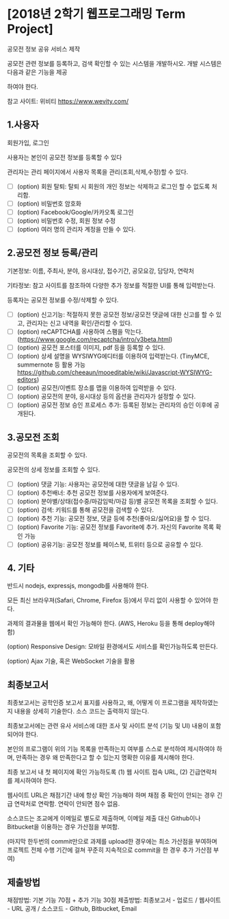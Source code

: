 
# [2018년 2학기 웹프로그래밍 Term Project]

공모전 정보 공유 서비스 제작

공모전 관련 정보를 등록하고, 검색 확인할 수 있는 시스템을 개발하시오. 개발 시스템은 다음과 같은 기능을 제공

하여야 한다.

참고 사이트: 위비티 https://www.wevity.com/

## 1.사용자

회원가입, 로그인

사용자는 본인이 공모전 정보를 등록할 수 있다

관리자는 관리 페이지에서 사용자 목록을 관리(조회,삭제,수정)할 수 있다.

- [ ] (option) 회원 탈퇴: 탈퇴 시 회원의 개인 정보는 삭제하고 로그인 할 수 없도록 처리함.
- [ ] (option) 비밀번호 암호화
- [ ] (option) Facebook/Google/카카오톡 로그인
- [ ] (option) 비밀번호 수정, 회원 정보 수정
- [ ] (option) 여러 명의 관리자 계정을 만들 수 있다.

## 2.공모전 정보 등록/관리

기본정보: 이름, 주최사, 분야, 응시대상, 접수기간, 공모요강, 담당자, 연락처

기타정보: 참고 사이트를 참조하여 다양한 추가 정보를 적절한 UI를 통해 입력받는다.

등록자는 공모전 정보를 수정/삭제할 수 있다.

- [ ] (option) 신고기능: 적절하지 못한 공모전 정보/공모전 댓글에 대한 신고를 할 수 있고, 관리자는 신고 내역을 확인/관리할 수 있다.
- [ ] (option) reCAPTCHA를 사용하여 스팸을 막는다. (https://www.google.com/recaptcha/intro/v3beta.html)
- [ ] (option) 공모전 포스터를 이미지, pdf 등을 등록할 수 있다.
- [ ] (option) 상세 설명을 WYSIWYG에디터를 이용하여 입력받는다. (TinyMCE, summernote 등 활용 가능 https://github.com/cheeaun/mooeditable/wiki/Javascript-WYSIWYG-editors)
- [ ] (option) 공모전/이벤트 장소를 맵을 이용하여 입력받을 수 있다.
- [ ] (option) 공모전의 분야, 응시대상 등의 옵션을 관리자가 설정할 수 있다.
- [ ] (option) 공모전 정보 승인 프로세스 추가: 등록된 정보는 관리자의 승인 이후에 공개된다.

## 3.공모전 조회

공모전의 목록을 조회할 수 있다.

공모전의 상세 정보를 조회할 수 있다.

- [ ] (option) 댓글 기능: 사용자는 공모전에 대한 댓글을 남길 수 있다.
- [ ] (option) 추천배너: 추천 공모전 정보를 사용자에게 보여준다.
- [ ] (option) 분야별/상태(접수중/마감임박/마감 등)별 공모전 목록을 조회할 수 있다.
- [ ] (option) 검색: 키워드를 통해 공모전을 검색할 수 있다.
- [ ] (option) 추천 기능: 공모전 정보, 댓글 등에 추천(좋아요/싫어요)을 할 수 있다.
- [ ] (option) Favorite 기능: 공모전 정보를 Favorite에 추가. 자신의 Favorite 목록 확인 가능
- [ ] (option) 공유기능: 공모전 정보를 페이스북, 트위터 등으로 공유할 수 있다.

## 4.  기타

반드시 nodejs, expressjs, mongodb를 사용해야 한다.

모든 최신 브라우져(Safari, Chrome, Firefox 등)에서 무리 없이 사용할 수 있어야 한다.

과제의 결과물을 웹에서 확인 가능해야 한다. (AWS, Heroku 등을 통해 deploy해야 함)

(option) Responsive Design: 모바일 환경에서도 서비스를 확인가능하도록 만든다.

(option) Ajax 기술, 혹은 WebSocket 기술을 활용



## 최종보고서

최종보고서는 공학인증 보고서 표지를 사용하고, 왜, 어떻게 이 프로그램을 제작하였는지 내용을 상세히 기술한다. 소스 코드는 출력하지 않는다.

최종보고서에는 관련 유사 서비스에 대한 조사 및 사이트 분석 (기능 및 UI) 내용이 포함되어야 한다.

본인의 프로그램이 위의 기능 목록을 만족하는지 여부를 스스로 분석하여 제시하여야 하며, 만족하는 경우 왜 만족한다고 할 수 있는지 명확한 이유를 제시해야 한다.

최종 보고서 내 첫 페이지에 확인 가능하도록 (1) 웹 사이트 접속 URL, (2) 긴급연락처 를 제시하여야 한다.

웹사이트 URL은 채점기간 내에 항상 확인 가능해야 하며 채점 중 확인이 안되는 경우 긴급 연락처로 연락함. 연락이 안되면 점수 없음.

소스코드는 조교에게 이메일로 별도로 제출하며, 이메일 제출 대신 Github이나 Bitbucket을 이용하는 경우 가산점을 부여함. 

(마지막 한두번의 commit만으로 과제를 upload한 경우에는 최소 가산점을 부여하며 프로젝트 전체 수행 기간에 걸쳐 꾸준히 지속적으로 commit을 한 경우 추가 가산점 부여)





## 제출방법

채점방법: 기본 기능 70점 + 추가 기능 30점
제출방법: 최종보고서 - 업로드 / 웹사이트 - URL 공개 / 소스코드 - Github, Bitbucket, Email
